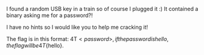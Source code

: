 I found a random USB key in a train so of course I plugged it :)
It contained a binary asking me for a password?!

I have no hints so I would like you to help me cracking it!

The flag is in this format: 4T${<password>}, if the password is hello, the flag will be 4T${hello}.
